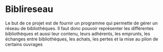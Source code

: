 # Biblireseau
Le but de ce projet est de fournir un programme qui permette de gérer un réseau de bibliothèques.
Il faut donc pouvoir représenter les différentes bibliothèques et aussi leur contenu, leurs adhérents, les emprunts, les échanges entre bibliothèques, les achats, les pertes et la mise au pilon de certains ouvrages

